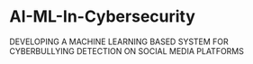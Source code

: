 # AI-ML-In-Cybersecurity
DEVELOPING A MACHINE LEARNING BASED SYSTEM FOR CYBERBULLYING DETECTION ON SOCIAL MEDIA PLATFORMS
